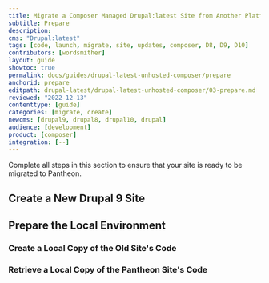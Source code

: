 ```yaml
---
title: Migrate a Composer Managed Drupal:latest Site from Another Platform
subtitle: Prepare
description: 
cms: "Drupal:latest"
tags: [code, launch, migrate, site, updates, composer, D8, D9, D10]
contributors: [wordsmither]
layout: guide
showtoc: true
permalink: docs/guides/drupal-latest-unhosted-composer/prepare
anchorid: prepare
editpath: drupal-latest/drupal-latest-unhosted-composer/03-prepare.md
reviewed: "2022-12-13"
contenttype: [guide]
categories: [migrate, create]
newcms: [drupal9, drupal8, drupal10, drupal]
audience: [development]
product: [composer]
integration: [--]
---
```


Complete all steps in this section to ensure that your site is ready to be migrated to Pantheon.

## Create a New Drupal 9 Site

<Partial file="migrate/create-new-drupal-site.md" />

## Prepare the Local Environment

<Partial file="drupal-latest/prepare-local-environment-no-clone.md" />

### Create a Local Copy of the Old Site's Code

<Partial file="migrate/drupal-create-local.md" />

### Retrieve a Local Copy of the Pantheon Site's Code

<Partial file="migrate/d8composer-d8composer-requirements.md" />

